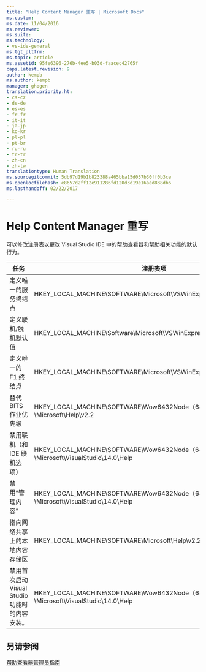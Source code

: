 ```yaml
---
title: "Help Content Manager 重写 | Microsoft Docs"
ms.custom: 
ms.date: 11/04/2016
ms.reviewer: 
ms.suite: 
ms.technology:
- vs-ide-general
ms.tgt_pltfrm: 
ms.topic: article
ms.assetid: 95fe6396-276b-4ee5-b03d-faacec42765f
caps.latest.revision: 9
author: kempb
ms.author: kempb
manager: ghogen
translation.priority.ht:
- cs-cz
- de-de
- es-es
- fr-fr
- it-it
- ja-jp
- ko-kr
- pl-pl
- pt-br
- ru-ru
- tr-tr
- zh-cn
- zh-tw
translationtype: Human Translation
ms.sourcegitcommit: 5db97d19b1b823388a465bba15d057b30ff0b3ce
ms.openlocfilehash: e8657d2ff12e911286fd120d3d19e16aed838db6
ms.lasthandoff: 02/22/2017

---
```

# <a name="help-content-manager-overrides"></a>Help Content Manager 重写
可以修改注册表以更改 Visual Studio IDE 中的帮助查看器和帮助相关功能的默认行为。  
  
|任务|注册表项|值和定义|  
|----------|------------------|--------------------------|  
|定义唯一的服务终结点|HKEY_LOCAL_MACHINE\SOFTWARE\Microsoft\VSWinExpress\14.0\Help|NewContentAndUpdateService--*HTTPValueForTheServiceEndpoint*。|  
|定义联机/脱机默认值|HKEY_LOCAL_MACHINE\Software\Microsoft\VSWinExpress\14.0\help|UseOnlineHelp -- 输入 `0` 可指定本地帮助，输入 `1` 可指定联机帮助。|  
|定义唯一的 F1 终结点|HKEY_LOCAL_MACHINE\SOFTWARE\Microsoft\VSWinExpress\14.0\Help|OnlineBaseUrl--*HTTPValueForTheServiceEndpoint*|  
|替代 BITS 作业优先级|HKEY_LOCAL_MACHINE\SOFTWARE\Wow6432Node（64 位计算机上）\Microsoft\Help\v2.2|BITSPriority -- 使用以下值之一：**foreground**、**high**、**normal** 或 **low**。|  
|禁用联机（和 IDE 联机选项）|HKEY_LOCAL_MACHINE\SOFTWARE\Wow6432Node（64 位计算机上）\Microsoft\VisualStudio\14.0\Help|OnlineHelpPreferenceDisabled -- 设置为 1 可禁用联机帮助内容的访问。|  
|禁用“管理内容”|HKEY_LOCAL_MACHINE\SOFTWARE\Wow6432Node（64 位计算机上）\Microsoft\VisualStudio\14.0\Help|ContentManagementDisabled -- 设置为 1 可禁用帮助查看器中的“管理内容”选项卡。|  
|指向网络共享上的本地内容存储区|HKEY_LOCAL_MACHINE\SOFTWARE\Microsoft\Help\v2.2\Catalogs\VisualStudio11|LocationPath=”*ContentStoreNetworkShare*”|  
|禁用首次启动 Visual Studio 功能时的内容安装。|HKEY_LOCAL_MACHINE\SOFTWARE\Wow6432Node（64 位计算机上）\Microsoft\VisualStudio\14.0\Help|DisableFirstRunHelpSelection -- 设置为 1 可禁用在 Visual Studio 首次启动时配置的帮助功能。|  
  
## <a name="see-also"></a>另请参阅  
 [帮助查看器管理员指南](../ide/help-viewer-administrator-guide.md)
